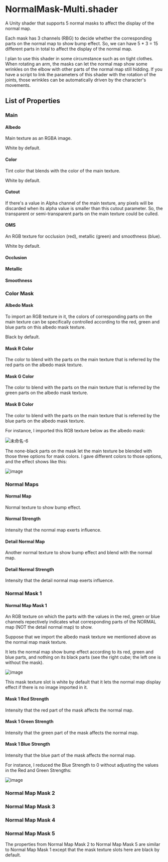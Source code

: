 # NormalMask-Multi.shader
A Unity shader that supports 5 normal masks to affect the display of the normal map.

Each mask has 3 channels (RBG) to decide whether the corresponding parts on the normal map to show bump effect. So, we can have 5 * 3 = 15 different parts in total to affect the display of the normal map.

I plan to use this shader in some circumstance such as on tight clothes. When rotating an arm, the masks can let the normal map show some wrinkles on the elbow with other parts of the normal map still hidding. If you have a script to link the parameters of this shader with the rotation of the joints, those wrinkles can be automatically driven by the character's movements.

## List of Properties
### Main
#### Albedo
Main texture as an RGBA image.

White by default.
#### Color
Tint color that blends with the color of the main texture.

White by default.
#### Cutout
If there's a value in Alpha channel of the main texture, any pixels will be discarded when its alpha value is smaller than this cutout parameter. So, the transparent or semi-transparent parts on the main texture could be culled.
#### OMS
An RGB texture for occlusion (red), metallic (green) and smoothness (blue).

White by default.
#### Occlusion
#### Metallic
#### Smoothness

### Color Mask
#### Albedo Mask
To import an RGB texture in it, the colors of corresponding parts on the main texture can be specifically controlled according to the red, green and blue parts on this albedo mask texture.

Black by default.
#### Mask R Color
The color to blend with the parts on the main texture that is referred by the red parts on the albedo mask texture.
#### Mask G Color
The color to blend with the parts on the main texture that is referred by the green parts on the albedo mask texture.
#### Mask B Color
The color to blend with the parts on the main texture that is referred by the blue parts on the albedo mask texture.

For instance, I imported this RGB texture below as the albedo mask:

![未命名-6](https://github.com/user-attachments/assets/d64a786e-7418-40be-91f9-a3bd8c8dd991)

The none-black parts on the mask let the main texture be blended with those three options for mask colors. I gave different colors to those options, and the effect shows like this:

![image](https://github.com/user-attachments/assets/b2460118-fa6b-44bd-be09-56cf58dd4460)

### Normal Maps
#### Normal Map
Normal texture to show bump effect.
#### Normal Strength
Intensity that the normal map exerts influence.
#### Detail Normal Map
Another normal texture to show bump effect and blend with the normal map.
#### Detail Normal Strength
Intensity that the detail normal map exerts influence.
### Normal Mask 1
#### Normal Map Mask 1
An RGB texture on which the parts with the values in the red, green or blue channels repectively indicates what corresponding parts of the NORMAL map (NOT the detail normal map) to show. 

Suppose that we import the albedo mask texture we mentioned above as the normal map mask texture.

It lets the normal map show bump effect according to its red, green and blue parts, and nothing on its black parts (see the right cube; the left one is without the mask).

![image](https://github.com/user-attachments/assets/66fe6c01-cff3-4fef-bd3e-5212a21123e9)

This mask texture slot is white by default that it lets the normal map display effect if there is no image imported in it.
#### Mask 1 Red Strength
Intensity that the red part of the mask affects the normal map.
#### Mask 1 Green Strength
Intensity that the green part of the mask affects the normal map.
#### Mask 1 Blue Strength
Intensity that the blue part of the mask affects the normal map.

For instance, I reduced the Blue Strength to 0 without adjusting the values in the Red and Green Strengths:

![image](https://github.com/user-attachments/assets/6fad14d7-a9da-4b38-bded-a5042d5388b8)

### Normal Map Mask 2
### Normal Map Mask 3
### Normal Map Mask 4
### Normal Map Mask 5
The properties from Normal Map Mask 2 to Normal Map Mask 5 are similar to Normal Map Mask 1 except that the mask texture slots here are black by default.
